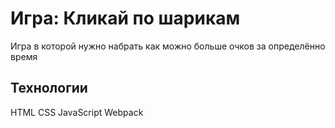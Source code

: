# Игра: Кликай по шарикам  
 Игра в которой нужно набрать как можно больше очков за определённо время  
 ## Технологии  
 HTML CSS JavaScript Webpack  
